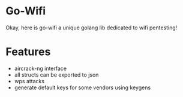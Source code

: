 # Go-Wifi
Okay, here is go-wifi a unique golang lib dedicated to wifi pentesting!

# Features
-	aircrack-ng interface
-	all structs can be exported to json
-	wps attacks
-	generate default keys for some vendors using keygens
